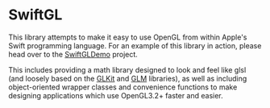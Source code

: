 SwiftGL
=======

This library attempts to make it easy to use OpenGL from within Apple's Swift programming language. For an example of this library in action, please head over to the [SwiftGLDemo](https://github.com/sbennett912/SwiftGLDemo) project.

This includes providing a math library designed to look and feel like glsl (and loosely based on the [GLKit](https://developer.apple.com/library/mac/documentation/GLkit/Reference/GLKit_Collection/_index.html) and [GLM](http://glm.g-truc.net) libraries), as well as including object-oriented wrapper classes and convenience functions to make designing applications which use OpenGL3.2+ faster and easier.